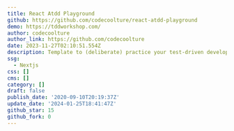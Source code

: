 ```yaml
---
title: React Atdd Playground
github: https://github.com/codecoolture/react-atdd-playground
demo: https://tddworkshop.com/
author: codecoolture
author_link: https://github.com/codecoolture
date: 2023-11-27T02:10:51.554Z
description: Template to (deliberate) practice your test-driven development skills.
ssg:
  - Nextjs
css: []
cms: []
category: []
draft: false
publish_date: '2020-09-10T20:19:37Z'
update_date: '2024-01-25T18:41:47Z'
github_star: 15
github_fork: 0
---
```

